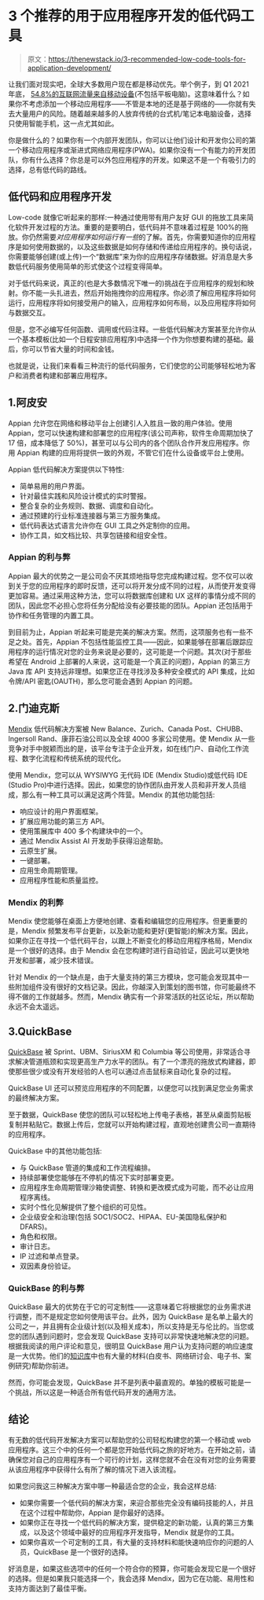# 3 个推荐的用于应用程序开发的低代码工具

> 原文：<https://thenewstack.io/3-recommended-low-code-tools-for-application-development/>

让我们面对现实吧，全球大多数用户现在都是移动优先。举个例子，到 Q1 2021 年底， [54.8%的互联网流量来自移动设备](https://www.statista.com/statistics/277125/share-of-website-traffic-coming-from-mobile-devices/)(不包括平板电脑)。这意味着什么？如果你不考虑添加一个移动应用程序——不管是本地的还是基于网络的——你就有失去大量用户的风险。随着越来越多的人放弃传统的台式机/笔记本电脑设备，选择只使用智能手机，这一点尤其如此。

你是做什么的？如果你有一个内部开发团队，你可以让他们设计和开发你公司的第一个移动应用程序或渐进式网络应用程序(PWA)。如果你没有一个有能力的开发团队，你有什么选择？你总是可以外包应用程序的开发。如果这不是一个有吸引力的选择，总有低代码的路线。

## 低代码和应用程序开发

Low-code 就像它听起来的那样:一种通过使用带有用户友好 GUI 的拖放工具来简化软件开发过程的方法。重要的是要明白，低代码并不意味着过程是 100%的拖放。你仍然需要*对应用程序如何运行有一些*的了解。首先，你需要知道你的应用程序是如何使用数据的，以及这些数据是如何存储和传递给应用程序的。换句话说，你需要能够创建(或上传)一个“数据库”来为你的应用程序存储数据。好消息是大多数低代码服务使用简单的形式使这个过程变得简单。

对于低代码来说，真正的(也是大多数情况下唯一的)挑战在于应用程序的规划和映射。你不能一头扎进去，然后开始拖拽你的应用程序。你必须了解应用程序将如何运行，应用程序将如何接受用户的输入，应用程序如何布局，以及应用程序将如何与数据交互。

但是，您不必编写任何函数、调用或代码注释。一些低代码解决方案甚至允许你从一个基本模板(比如一个日程安排应用程序)中选择一个作为你想要构建的基础。最后，你可以节省大量的时间和金钱。

也就是说，让我们来看看三种流行的低代码服务，它们使您的公司能够轻松地为客户和消费者构建和部署应用程序。

## 1.阿皮安

Appian 允许您在网络和移动平台上创建引人入胜且一致的用户体验。使用 Appian，您可以快速构建和部署您的应用程序(该公司声称，软件生命周期加快了 17 倍，成本降低了 50%)，甚至可以与公司内的各个团队合作开发应用程序。你用 Appian 构建的应用将提供一致的外观，不管它们在什么设备或平台上使用。

Appian 低代码解决方案提供以下特性:

*   简单易用的用户界面。
*   针对最佳实践和风险设计模式的实时警报。
*   整合复杂的业务规则、数据、调度和自动化。
*   通过预建的行业标准连接器与第三方服务集成。
*   低代码表达式语言允许你在 GUI 工具之外定制你的应用。
*   协作工具，如文档比较、共享包链接和组安全性。

### Appian 的利与弊

Appian 最大的优势之一是公司会不厌其烦地指导您完成构建过程。您不仅可以收到关于您的应用程序的即时反馈，还可以将开发分成不同的过程，从而使开发变得更加容易。通过采用这种方法，您可以将数据库创建和 UX 这样的事情分成不同的团队，因此您不必担心您将任务分配给没有必要技能的团队。Appian 还包括用于协作和任务管理的内置工具。

到目前为止，Appian 听起来可能是完美的解决方案。然而，这项服务也有一些不足之处。首先，Appian 不包括性能监控工具——因此，如果能够在部署后跟踪应用程序的运行情况对您的业务来说是必要的，这可能是一个问题。其次(对于那些希望在 Android 上部署的人来说，这可能是一个真正的问题)，Appian 的第三方 Java 库 API 支持远非理想。如果您正在寻找涉及多种安全模式的 API 集成，比如令牌/API 密匙(OAUTH)，那么您可能会遇到 Appian 的问题。

## 2.门迪克斯

[Mendix](https://www.mendix.com/) 低代码解决方案被 New Balance、Zurich、Canada Post、CHUBB、Ingersoll Rand、康菲石油公司以及全球 4000 多家公司使用。使 Mendix 从一些竞争对手中脱颖而出的是，该平台专注于企业开发，如在线门户、自动化工作流程、数字化流程和传统系统的现代化。

使用 Mendix，您可以从 WYSIWYG 无代码 IDE (Mendix Studio)或低代码 IDE (Studio Pro)中进行选择。因此，如果您的协作团队由开发人员和非开发人员组成，那么有一种工具可以满足这两个阵营。Mendix 的其他功能包括:

*   响应设计的用户界面框架。
*   扩展应用功能的第三方 API。
*   使用策展库中 400 多个构建块中的一个。
*   通过 Mendix Assist AI 开发助手获得沿途帮助。
*   云原生扩展。
*   一键部署。
*   应用生命周期管理。
*   应用程序性能和质量监控。

### Mendix 的利弊

Mendix 使您能够在桌面上方便地创建、查看和编辑您的应用程序。但更重要的是，Mendix 频繁发布平台更新，以及新功能和更好(更智能)的解决方案。因此，如果你正在寻找一个低代码平台，以跟上不断变化的移动应用程序格局，Mendix 是一个很好的选择。由于 Mendix 会在您构建时进行自动验证，因此可以更快地开发和部署，减少技术错误。

针对 Mendix 的一个缺点是，由于大量支持的第三方模块，您可能会发现其中一些附加组件没有很好的文档记录。因此，你越深入到策划的图书馆，你可能最终不得不做的工作就越多。然而，Mendix 确实有一个非常活跃的社区论坛，所以帮助永远不会太遥远。

## 3.QuickBase

[QuickBase](https://www.quickbase.com/) 被 Sprint、UBM、SiriusXM 和 Columbia 等公司使用，非常适合寻求解决管道瓶颈和实现更高生产力水平的团队。有了一个漂亮的拖放式构建器，即使那些很少或没有开发经验的人也可以通过点击鼠标来自动化复杂的过程。

QuickBase UI 还可以预览应用程序的不同配置，以便您可以找到满足您业务需求的最终解决方案。

至于数据，QuickBase 使您的团队可以轻松地上传电子表格，甚至从桌面剪贴板复制并粘贴它。数据上传后，您就可以开始构建过程，直观地创建贵公司一直期待的应用程序。

QuickBase 中的其他功能包括:

*   与 QuickBase 管道的集成和工作流程编排。
*   持续部署使您能够在不停机的情况下实时部署变更。
*   应用程序生命周期管理沙箱使调整、转换和更改模式成为可能，而不必让应用程序离线。
*   实时个性化见解提供了整个组织的可见性。
*   企业级安全和治理(包括 SOC1/SOC2、HIPAA、EU-美国隐私保护和 DFARS)。
*   角色和权限。
*   审计日志。
*   IP 过滤和单点登录。
*   双因素身份验证。

### QuickBase 的利与弊

QuickBase 最大的优势在于它的可定制性——这意味着它将根据您的业务需求进行调整，而不是规定您如何使用该平台。此外，因为 QuickBase 是名单上最大的公司之一，并且拥有企业级计划(以及相关成本)，所以支持是无与伦比的。当您或您的团队遇到问题时，您会发现 QuickBase 支持可以非常快速地解决您的问题。根据我阅读的用户评论和意见，很明显 QuickBase 用户认为支持问题的响应速度是一大优势。他们的[知识库](https://www.quickbase.com/resources)中也有大量的材料(白皮书、网络研讨会、电子书、案例研究)帮助你前进。

然而，你可能会发现，QuickBase 并不是列表中最直观的。单独的模板可能是一个挑战，所以这是一种适合所有低代码开发的通用方法。

## 结论

有无数的低代码开发解决方案可以帮助您的公司轻松构建您的第一个移动或 web 应用程序。这三个中的任何一个都是您开始低代码之旅的好地方。在开始之前，请确保您对自己的应用程序有一个可行的计划，这样您就不会在没有对您的业务需要从该应用程序中获得什么有所了解的情况下进入该流程。

如果您问我这三种解决方案中哪一种最适合您的企业，我会这样总结:

*   如果你需要一个低代码的解决方案，来迎合那些完全没有编码技能的人，并且在这个过程中帮助你，Appian 是你最好的选择。
*   如果你正在寻找一个低代码的解决方案，提供稳定的新功能，认真的第三方集成，以及这个领域中最好的应用程序开发指导，Mendix 就是你的工具。
*   如果你喜欢一个可定制的工具，有大量的支持材料和能快速响应你的问题的人员，QuickBase 是一个很好的选择。

好消息是，如果这些选项中的任何一个符合你的预算，你可能会发现它是一个很好的选择。但是如果我只能选择一个，我会选择 Mendix，因为它在功能、易用性和支持方面达到了最佳平衡。

<svg xmlns:xlink="http://www.w3.org/1999/xlink" viewBox="0 0 68 31" version="1.1"><title>Group</title> <desc>Created with Sketch.</desc></svg>